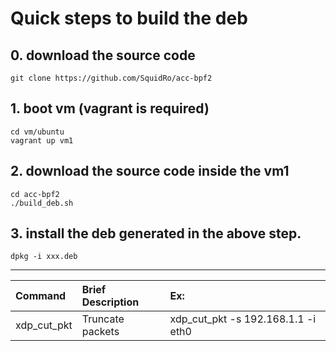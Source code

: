 # Quick steps to build the deb

## 0. download the source code
```
git clone https://github.com/SquidRo/acc-bpf2
```

## 1. boot vm (vagrant is required)
```
cd vm/ubuntu
vagrant up vm1
```

## 2. download the source code inside the vm1
```
cd acc-bpf2
./build_deb.sh
```

## 3. install the deb generated in the above step.
```
dpkg -i xxx.deb
```
---

| Command     | Brief Description | Ex:
|:---         |:---         |:---
| xdp_cut_pkt | Truncate packets | xdp_cut_pkt -s 192.168.1.1 -i eth0 |

<!--- | xdp_deDup.py | Discard duplicate Packets | xdp_deDup.py eth0 |
| xdp_remTnlhdr.py | Remove GTPv1-U/Vxlan/GRE header | xdp_remTnlhdr.py eth0 | --->
